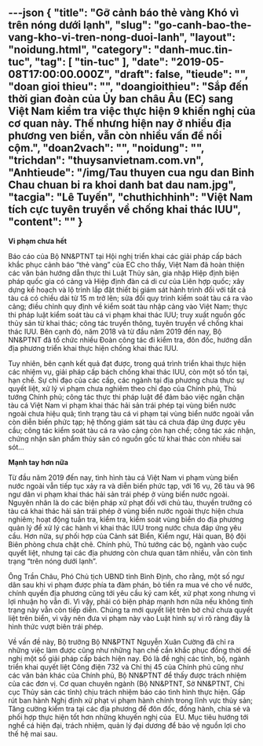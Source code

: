 ---json
{
    "title": "Gỡ cảnh báo thẻ vàng Khó vì trên nóng dưới lạnh",
    "slug": "go-canh-bao-the-vang-kho-vi-tren-nong-duoi-lanh",
    "layout": "noidung.html",
    "category": "danh-muc.tin-tuc",
    "tag": [
        "tin-tuc"
    ],
    "date": "2019-05-08T17:00:00.000Z",
    "draft": false,
    "tieude": "",
    "doan gioi thieu": "",
    "doangioithieu": "Sắp đến thời gian đoàn của Ủy ban châu Âu (EC) sang Việt Nam kiểm tra việc thực hiện 9 khiến nghị của cơ quan này. Thế nhưng hiện nay ở nhiều địa phương ven biển, vẫn còn nhiều vấn đề nổi cộm.",
    "doan2vach": "",
    "noidung": "",
    "trichdan": "thuysanvietnam.com.vn",
    "Anhtieude": "/img/Tau thuyen cua ngu dan Binh Chau chuan bi ra khoi danh bat dau nam.jpg",
    "tacgia": "Lê Tuyến",
    "chuthichhinh": "Việt Nam tích cực tuyên truyền về chống khai thác IUU",
    "__content__": ""
}
---
<p><strong>Vi phạm chưa hết</strong></p>

<p>B&aacute;o c&aacute;o của Bộ NN&amp;PTNT tại Hội nghị triển khai c&aacute;c giải ph&aacute;p cấp b&aacute;ch khắc phục cảnh b&aacute;o &ldquo;thẻ v&agrave;ng&rdquo; của EC cho thấy, Việt Nam đ&atilde; ho&agrave;n thiện c&aacute;c văn bản hướng dẫn thực thi Luật Thủy sản, gia nhập Hiệp định biện ph&aacute;p quốc gia c&oacute; cảng v&agrave; Hiệp định đ&agrave;n c&aacute; di cư của Li&ecirc;n hợp quốc; x&acirc;y dựng kế hoạch v&agrave; lộ tr&igrave;nh lắp đặt thiết bị gi&aacute;m s&aacute;t h&agrave;nh tr&igrave;nh đối với tất cả t&agrave;u c&aacute; c&oacute; chiều d&agrave;i từ 15 m trở l&ecirc;n; sửa đổi quy tr&igrave;nh kiểm so&aacute;t t&agrave;u c&aacute; ra v&agrave;o cảng; điều chỉnh quy định về kiểm so&aacute;t t&agrave;u nhập cảng v&agrave;o Việt Nam; thực thi ph&aacute;p luật kiểm so&aacute;t t&agrave;u c&aacute; vi phạm khai th&aacute;c IUU; truy xuất nguồn gốc thủy sản từ khai th&aacute;c; c&ocirc;ng t&aacute;c truyền th&ocirc;ng, tuy&ecirc;n truyền về chống khai th&aacute;c IUU. B&ecirc;n cạnh đ&oacute;, năm 2018 v&agrave; từ đầu năm 2019 đến nay, Bộ NN&amp;PTNT đ&atilde; tổ chức nhiều Đo&agrave;n c&ocirc;ng t&aacute;c đi kiểm tra, đ&ocirc;n đốc, hướng dẫn địa phương triển khai thực hiện chống khai th&aacute;c IUU.</p>

<p>Tuy nhi&ecirc;n, b&ecirc;n cạnh kết quả đạt được, trong qu&aacute; tr&igrave;nh triển khai thực hiện c&aacute;c nhiệm vụ, giải ph&aacute;p cấp b&aacute;ch chống khai th&aacute;c IUU, c&ograve;n một số tồn tại, hạn chế. Sự chỉ đạo của c&aacute;c cấp, c&aacute;c ng&agrave;nh tại địa phương chưa thực sự quyết liệt, xử l&yacute; vi phạm chưa nghi&ecirc;m theo chỉ đạo của Ch&iacute;nh phủ, Thủ tướng Ch&iacute;nh phủ; c&ocirc;ng t&aacute;c thực thi ph&aacute;p luật để đảm bảo việc ngăn chặn t&agrave;u c&aacute; Việt Nam vi phạm khai th&aacute;c hải sản tr&aacute;i ph&eacute;p tại v&ugrave;ng biển nước ngo&agrave;i chưa hiệu quả; t&igrave;nh trạng t&agrave;u c&aacute; vi phạm tại v&ugrave;ng biển nước ngo&agrave;i vẫn c&ograve;n diễn biến phức tạp; hệ thống gi&aacute;m s&aacute;t t&agrave;u c&aacute; chưa đ&aacute;p ứng được y&ecirc;u cầu; c&ocirc;ng t&aacute;c kiểm so&aacute;t t&agrave;u c&aacute; ra v&agrave;o cảng c&ograve;n hạn chế; c&ocirc;ng t&aacute;c x&aacute;c nhận, chứng nhận sản phẩm thủy sản c&oacute; nguồn gốc từ khai th&aacute;c c&ograve;n nhiều sai s&oacute;t&hellip;</p>

<p><strong>Mạnh tay hơn nữa</strong></p>

<p>Từ đầu năm 2019 đến nay, t&igrave;nh h&igrave;nh t&agrave;u c&aacute; Việt Nam vi phạm v&ugrave;ng biển nước ngo&agrave;i vẫn tiếp tục xảy ra v&agrave; diễn biến phức tạp, với 16 vụ, 26 t&agrave;u v&agrave; 96 ngư d&acirc;n vi phạm khai th&aacute;c hải sản tr&aacute;i ph&eacute;p ở v&ugrave;ng biển nước ngo&agrave;i. Nguy&ecirc;n nh&acirc;n l&agrave; do c&aacute;c biện ph&aacute;p xử phạt đối với chủ t&agrave;u, thuyền trưởng c&oacute; t&agrave;u c&aacute; khai th&aacute;c hải sản tr&aacute;i ph&eacute;p ở v&ugrave;ng biển nước ngo&agrave;i thực hiện chưa nghi&ecirc;m; hoạt động tuần tra, kiểm tra, kiểm so&aacute;t v&ugrave;ng biển do địa phương quản l&yacute; để xử l&yacute; c&aacute;c h&agrave;nh vi khai th&aacute;c IUU trong nước chưa đ&aacute;p ứng y&ecirc;u cầu. Hơn nữa, sự phối hợp của Cảnh s&aacute;t Biển, Kiểm ngư, Hải quan, Bộ đội Bi&ecirc;n ph&ograve;ng chưa chặt chẽ. Ch&iacute;nh phủ, Thủ tướng c&aacute;c bộ, ng&agrave;nh v&agrave;o cuộc quyết liệt, nhưng tại c&aacute;c địa phương c&ograve;n chưa quan t&acirc;m nhiều, vẫn c&ograve;n t&igrave;nh trạng &ldquo;tr&ecirc;n n&oacute;ng dưới lạnh&rdquo;.</p>

<p>&Ocirc;ng Trần Ch&acirc;u, Ph&oacute; Chủ tịch UBND tỉnh B&igrave;nh Định, cho rằng, một số ngư d&acirc;n sau khi vi phạm được ph&iacute;a ta đ&agrave;m ph&aacute;n, bỏ tiền ra mua v&eacute; cho về nước, ch&iacute;nh quyền địa phương cũng tới y&ecirc;u cầu k&yacute; cam kết, xử phạt xong nhưng v&igrave; lợi nhuận họ vẫn đi. V&igrave; vậy, phải c&oacute; biện ph&aacute;p mạnh hơn nữa nếu kh&ocirc;ng t&igrave;nh trạng n&agrave;y vẫn c&ograve;n tiếp diễn. Ch&uacute;ng ta mới quyết liệt tr&ecirc;n bờ chứ chưa quyết liệt tr&ecirc;n biển, v&igrave; vậy n&ecirc;n đưa vi phạm n&agrave;y v&agrave;o Luật h&igrave;nh sự v&igrave; r&otilde; r&agrave;ng đ&acirc;y l&agrave; h&igrave;nh thức vượt bi&ecirc;n tr&aacute;i ph&eacute;p.</p>

<p>Về vấn đề n&agrave;y, Bộ trưởng Bộ NN&amp;PTNT Nguyễn Xu&acirc;n Cường đ&atilde; chỉ ra những việc l&agrave;m được cũng như những hạn chế cần khắc phục đồng thời đề nghị một số giải ph&aacute;p cấp b&aacute;ch hiện nay. Đ&oacute; l&agrave; đề nghị c&aacute;c tỉnh, bộ, ng&agrave;nh triển khai quyết liệt C&ocirc;ng điện 732 v&agrave; Chỉ thị 45 của Ch&iacute;nh phủ cũng như c&aacute;c văn bản kh&aacute;c của Ch&iacute;nh phủ, Bộ NN&amp;PTNT để thấy được tr&aacute;ch nhiệm của c&aacute;c đơn vị. Cơ quan chuy&ecirc;n ng&agrave;nh (Bộ NN&amp;PTNT, Sở NN&amp;PTNT, Chi cục Thủy sản c&aacute;c tỉnh) chịu tr&aacute;ch nhiệm b&aacute;o c&aacute;o t&igrave;nh h&igrave;nh thực hiện. Gấp r&uacute;t ban h&agrave;nh Nghị định xử phạt vi phạm h&agrave;nh ch&iacute;nh trong lĩnh vực thủy sản; Tăng cường kiểm tra tại c&aacute;c địa phương để đ&ocirc;n đốc, đồng h&agrave;nh, chia sẻ v&agrave; phối hợp thực hiện tốt hơn những khuyến nghị của&nbsp; EU. Mục ti&ecirc;u hướng tới nghề c&aacute; hiện đại, tr&aacute;ch nhiệm, quản l&yacute; đại dương để bảo vệ nguồn lợi cho thế hệ mai sau.</p>
